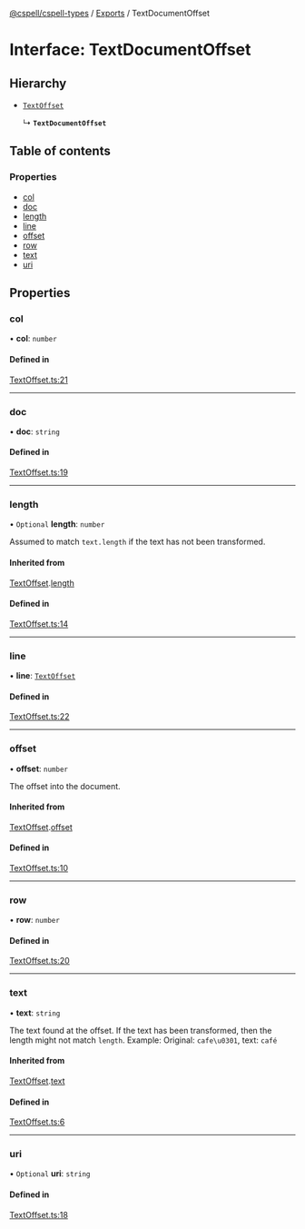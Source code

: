 [@cspell/cspell-types](../README.md) / [Exports](../modules.md) / TextDocumentOffset

# Interface: TextDocumentOffset

## Hierarchy

- [`TextOffset`](TextOffset.md)

  ↳ **`TextDocumentOffset`**

## Table of contents

### Properties

- [col](TextDocumentOffset.md#col)
- [doc](TextDocumentOffset.md#doc)
- [length](TextDocumentOffset.md#length)
- [line](TextDocumentOffset.md#line)
- [offset](TextDocumentOffset.md#offset)
- [row](TextDocumentOffset.md#row)
- [text](TextDocumentOffset.md#text)
- [uri](TextDocumentOffset.md#uri)

## Properties

### col

• **col**: `number`

#### Defined in

[TextOffset.ts:21](https://github.com/streetsidesoftware/cspell/blob/46c1e4f/packages/cspell-types/src/TextOffset.ts#L21)

___

### doc

• **doc**: `string`

#### Defined in

[TextOffset.ts:19](https://github.com/streetsidesoftware/cspell/blob/46c1e4f/packages/cspell-types/src/TextOffset.ts#L19)

___

### length

• `Optional` **length**: `number`

Assumed to match `text.length` if the text has not been transformed.

#### Inherited from

[TextOffset](TextOffset.md).[length](TextOffset.md#length)

#### Defined in

[TextOffset.ts:14](https://github.com/streetsidesoftware/cspell/blob/46c1e4f/packages/cspell-types/src/TextOffset.ts#L14)

___

### line

• **line**: [`TextOffset`](TextOffset.md)

#### Defined in

[TextOffset.ts:22](https://github.com/streetsidesoftware/cspell/blob/46c1e4f/packages/cspell-types/src/TextOffset.ts#L22)

___

### offset

• **offset**: `number`

The offset into the document.

#### Inherited from

[TextOffset](TextOffset.md).[offset](TextOffset.md#offset)

#### Defined in

[TextOffset.ts:10](https://github.com/streetsidesoftware/cspell/blob/46c1e4f/packages/cspell-types/src/TextOffset.ts#L10)

___

### row

• **row**: `number`

#### Defined in

[TextOffset.ts:20](https://github.com/streetsidesoftware/cspell/blob/46c1e4f/packages/cspell-types/src/TextOffset.ts#L20)

___

### text

• **text**: `string`

The text found at the offset. If the text has been transformed, then the length might not match `length`.
Example: Original: `cafe\u0301`, text: `café`

#### Inherited from

[TextOffset](TextOffset.md).[text](TextOffset.md#text)

#### Defined in

[TextOffset.ts:6](https://github.com/streetsidesoftware/cspell/blob/46c1e4f/packages/cspell-types/src/TextOffset.ts#L6)

___

### uri

• `Optional` **uri**: `string`

#### Defined in

[TextOffset.ts:18](https://github.com/streetsidesoftware/cspell/blob/46c1e4f/packages/cspell-types/src/TextOffset.ts#L18)
